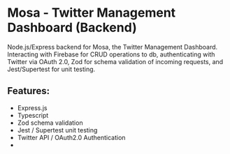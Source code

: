 # Mosa - Twitter Management Dashboard (Backend)

Node.js/Express backend for Mosa, the Twitter Management Dashboard. Interacting with Firebase for CRUD operations to db, authenticating with Twitter via OAuth 2.0, Zod for schema validation of incoming requests, and Jest/Supertest for unit testing.

## Features:

-   Express.js
-   Typescript
-   Zod schema validation
-   Jest / Supertest unit testing
-   Twitter API / OAuth2.0 Authentication
-
